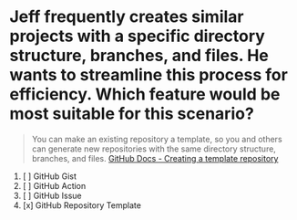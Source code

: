 # Jeff frequently creates similar projects with a specific directory structure, branches, and files. He wants to streamline this process for efficiency. Which feature would be most suitable for this scenario?

> You can make an existing repository a template, so you and others can generate new repositories with the same directory structure, branches, and files. [GitHub Docs - Creating a template repository](https://docs.github.com/en/repositories/creating-and-managing-repositories/creating-a-template-repository)

1. [ ] GitHub Gist
1. [ ] GitHub Action
1. [ ] GitHub Issue
1. [x] GitHub Repository Template